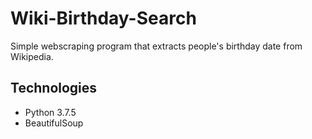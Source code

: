 # Wiki-Birthday-Search
Simple webscraping program that extracts people's birthday date from Wikipedia.

## Technologies 
* Python 3.7.5
* BeautifulSoup
